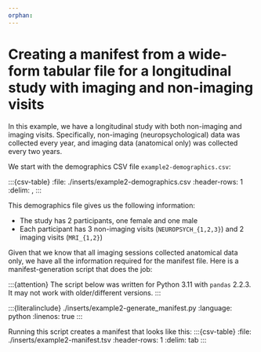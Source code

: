 ```yaml
---
orphan:
---
```


# Creating a manifest from a wide-form tabular file for a longitudinal study with imaging and non-imaging visits

In this example, we have a longitudinal study with both non-imaging and imaging visits. Specifically, non-imaging (neuropsychological) data was collected every year, and imaging data (anatomical only) was collected every two years.

We start with the demographics CSV file `example2-demographics.csv`:

:::{csv-table}
:file: ./inserts/example2-demographics.csv
:header-rows: 1
:delim: ,
:::

This demographics file gives us the following information:
- The study has 2 participants, one female and one male
- Each participant has 3 non-imaging visits (`NEUROPSYCH_{1,2,3}`) and 2 imaging visits (`MRI_{1,2}`)

Given that we know that all imaging sessions collected anatomical data only, we have all the information required for the manifest file.
Here is a manifest-generation script that does the job:

:::{attention}
The script below was written for Python 3.11 with `pandas` 2.2.3.
It may not work with older/different versions.
:::

:::{literalinclude} ./inserts/example2-generate_manifest.py
:language: python
:linenos: true
:::

Running this script creates a manifest that looks like this:
:::{csv-table}
:file: ./inserts/example2-manifest.tsv
:header-rows: 1
:delim: tab
:::
